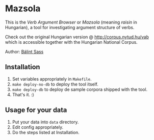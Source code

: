 # Mazsola
This is the *Verb Argument Browser* or *Mazsola*
(meaning *raisin* in Hungarian),
a tool for investigating argument structure of verbs.

Check out the original Hungarian version @ http://corpus.nytud.hu/vab
which is accessible together with the Hungarian National Corpus.

Author: [Bálint Sass](http://www.nytud.hu/depts/corpus/Sass_Balint.html)

## Installation

1. Set variables appropriately in `Makefile`.
2. `make deploy-no-db` to deploy the tool itself.
3. `make deploy-db` to deploy de sample corpora shipped with the tool.
4. That's it. :)

## Usage for your data

1. Put your data into `data` directory.
2. Edit config appropriately.
3. Do the steps listed at Installation.

